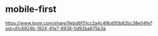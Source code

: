 ﻿# mobile-first


https://www.loom.com/share/9ebd6f51cc2a4c49bd00b82bc38e04fe?sid=d1c6924b-1924-41e7-8938-0d92ba675b3a
